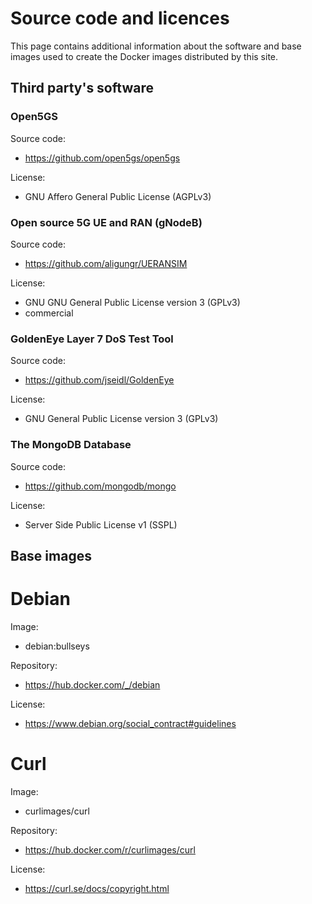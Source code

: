 # Source code and licences

This page contains additional information about the software and base images used to create the Docker images distributed by this site.

## Third party's software

### Open5GS

Source code: 
- https://github.com/open5gs/open5gs

License:
- GNU Affero General Public License (AGPLv3)

### Open source 5G UE and RAN (gNodeB)
	
Source code:
- https://github.com/aligungr/UERANSIM

License:
- GNU GNU General Public License version 3 (GPLv3)
- commercial 

### GoldenEye Layer 7 DoS Test Tool
	
Source code:
- https://github.com/jseidl/GoldenEye

License:
- GNU General Public License version 3 (GPLv3)

### The MongoDB Database

Source code:
- https://github.com/mongodb/mongo

License:
- Server Side Public License v1 (SSPL)


## Base images

# Debian 

Image: 
- debian:bullseys
	
Repository:
- https://hub.docker.com/_/debian

License:
- https://www.debian.org/social_contract#guidelines

# Curl

Image: 
- curlimages/curl

Repository:
- https://hub.docker.com/r/curlimages/curl

License:
- https://curl.se/docs/copyright.html
